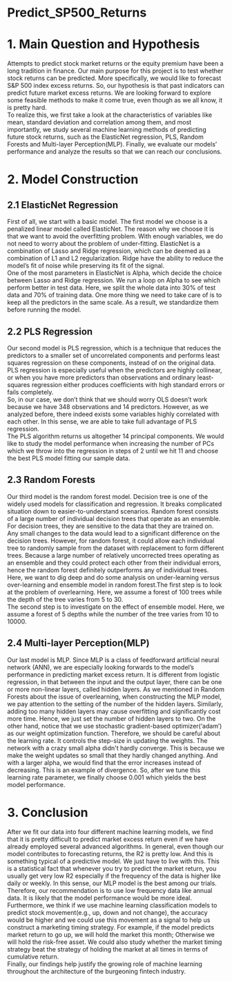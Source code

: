 # Predict_SP500_Returns
# 1. Main Question and Hypothesis
Attempts to predict stock market returns or the equity premium have been a long tradition in finance. Our main purpose for this project is to test whether stock returns can be predicted. More specifically, we would like to forecast S&P 500 index excess returns. So, our hypothesis is that past indicators can predict future market excess returns. We are looking forward to explore some feasible methods to make it come true, even though as we all know, it is pretty hard. \
To realize this, we first take a look at the characteristics of variables like mean, standard deviation and correlation among them, and most importantly, we study several machine learning methods of predicting future stock returns, such as the ElasticNet regression, PLS, Random Forests and Multi-layer Perception(MLP). Finally, we evaluate our models’ performance and analyze the results so that we can reach our conclusions.
# 2. Model Construction
## 2.1 ElasticNet Regression
First of all, we start with a basic model. The first model we choose is a penalized linear model called ElasticNet. The reason why we choose it is that we want to avoid the overfitting problem. With enough variables, we do not need to worry about the problem of under-fitting. ElasticNet is a combination of Lasso and Ridge regression, which can be deemed as a combination of L1 and L2 regularization. Ridge have the ability to reduce the model’s fit of noise while preserving its fit of the signal. \
One of the most parameters in ElasticNet is Alpha, which decide the choice between Lasso and Ridge regression. We run a loop on Alpha to see which perform better in test data. Here, we split the whole data into 30% of test data and 70% of training data. One more thing we need to take care of is to keep all the predictors in the same scale. As a result, we standardize them before running the model.
## 2.2 PLS Regression
Our second model is PLS regression, which is a technique that reduces the predictors to a smaller set of uncorrelated components and performs least squares regression on these components, instead of on the original data. PLS regression is especially useful when the predictors are highly collinear, or when you have more predictors than observations and ordinary least-squares regression either produces coefficients with high standard errors or fails completely.\
So, in our case, we don’t think that we should worry OLS doesn’t work because we have 348 observations and 14 predictors. However, as we analyzed before, there indeed exists some variables highly correlated with each other. In this sense, we are able to take full advantage of PLS regression.\
The PLS algorithm returns us altogether 14 principal components. We would like to study the model performance when increasing the number of PCs which we throw into the regression in steps of 2 until we hit 11 and choose the best PLS model fitting our sample data. 
## 2.3 Random Forests
Our third model is the random forest model. Decision tree is one of the widely used models for classification and regression. It breaks complicated situation down to easier-to-understand scenarios. Random forest consists of a large number of individual decision trees that operate as an ensemble. For decision trees, they are sensitive to the data that they are trained on. Any small changes to the data would lead to a significant difference on the decision trees. However, for random forest, it could allow each individual tree to randomly sample from the dataset with replacement to form different trees. Because a large number of relatively uncorrected trees operating as an ensemble and they could protect each other from their individual errors, hence the random forest definitely outperforms any of individual trees.\
Here, we want to dig deep and do some analysis on under-learning versus over-learning and ensemble model in random forest.The first step is to look at the problem of overlearning. Here, we assume a forest of 100 trees while the depth of the tree varies from 5 to 30. \
The second step is to investigate on the effect of ensemble model. Here, we assume a forest of 5 depths while the number of the tree varies from 10 to 10000.
## 2.4 Multi-layer Perception(MLP)
Our last model is MLP. Since MLP is a class of feedforward artificial neural network (ANN), we are especially looking forwards to the model’s performance in predicting market excess return. It is different from logistic regression, in that between the input and the output layer, there can be one or more non-linear layers, called hidden layers. As we mentioned in Random Forests about the issue of overlearning, when constructing the MLP model, we pay attention to the setting of the number of the hidden layers. Similarly, adding too many hidden layers may cause overfitting and significantly cost more time. Hence, we just set the number of hidden layers to two. On the other hand, notice that we use stochastic gradient-based optimizer(‘adam’) as our weight optimization function. Therefore, we should be careful about the learning rate. It controls the step-size in updating the weights. The network with a crazy small alpha didn't hardly converge.  This is because we make the weight updates so small that they hardly changed anything. And with a larger alpha, we would find that the error increases instead of decreasing. This is an example of divergence. So, after we tune this learning rate parameter, we finally choose 0.001 which yields the best model performance. 
# 3. Conclusion
After we fit our data into four different machine learning models, we find that it is pretty difficult to predict market excess return even if we have already employed several advanced algorithms. In general, even though our model contributes to forecasting returns, the R2 is pretty low. And this is something typical of a predictive model. We just have to live with this. This is a statistical fact that whenever you try to predict the market return, you usually get very low R2 especially if the frequency of the data is higher like daily or weekly. In this sense, our MLP model is the best among our trials. \
Therefore, our recommendation is to use low frequency data like annual data. It is likely that the model performance would be more ideal. Furthermore, we think if we use machine learning classification models to predict stock movement(e.g., up, down and not change), the accuracy would be higher and we could use this movement as a signal to help us construct a marketing timing strategy. For example, if the model predicts market return to go up, we will hold the market this month; Otherwise we will hold the risk-free asset. We could also study whether the market timing strategy beat the strategy of holding the market at all times in terms of cumulative return.\
Finally, our findings help justify the growing role of machine learning throughout the architecture of the burgeoning fintech industry.

